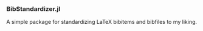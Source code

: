### BibStandardizer.jl

A simple package for standardizing LaTeX bibitems and bibfiles to my liking.
